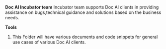 **Doc AI Incubator team**
Incubator team supports Doc AI clients in providing assistance on bugs,technical guidance and solutions based on the business needs.

**Tools**
1. This Folder will have various documents and code snippets for general use cases of various Doc AI clients.






